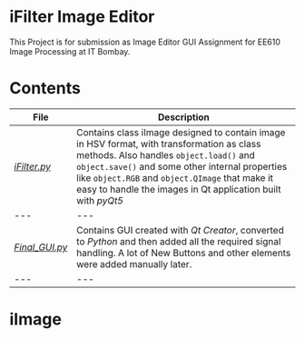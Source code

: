 # iFilter Image Editor
This Project is for submission as Image Editor GUI Assignment for EE610 Image Processing at IT Bombay.

# Contents
|**File**|**Description**|
|---|---|
|[*iFilter.py*](https://github.com/dumbPy/iFilter_Image_Editor/blob/master/iImage.py)|Contains class iImage designed to contain image in HSV format, with transformation as class methods. Also handles `object.load()` and `object.save()` and some other internal properties like `object.RGB` and `object.QImage` that make it easy to handle the images in Qt application built with *pyQt5*|
|---|---|
|[*Final_GUI.py*](https://github.com/dumbPy/iFilter_Image_Editor/blob/master/Final_GUI.py)|Contains GUI created with *Qt Creator*, converted to *Python* and then added all the required signal handling. A lot of New Buttons and other elements were added manually later.|
|---|---|


# iImage